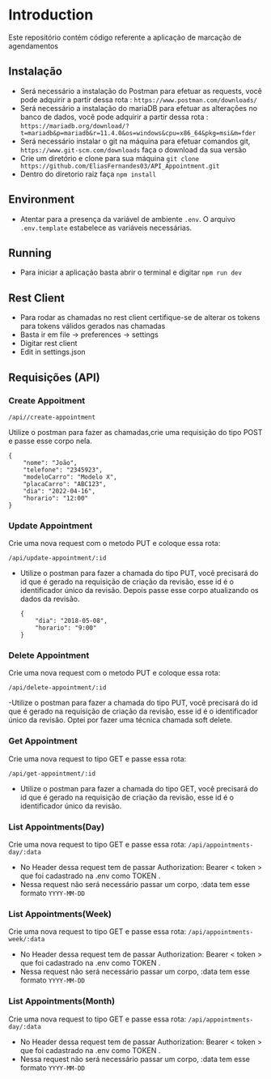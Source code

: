 # Introduction

Este repositório contém código referente a aplicação de marcação de agendamentos

## Instalação

- Será necessário a instalação do Postman para efetuar as requests, você pode adquirir a partir dessa rota : `https://www.postman.com/downloads/`
- Será necessário a instalação do mariaDB para efetuar as alterações no banco de dados, você pode adquirir a partir dessa rota : `https://mariadb.org/download/?t=mariadb&p=mariadb&r=11.4.0&os=windows&cpu=x86_64&pkg=msi&m=fder`
- Será necessário instalar o git na máquina para efetuar comandos git,  `https://www.git-scm.com/downloads` faça o download da sua versão
- Crie um diretório e clone para sua máquina `git clone https://github.com/EliasFernandes03/API_Appointment.git`
- Dentro do diretorio raiz faça `npm install`
## Environment

- Atentar para a presença da variável de ambiente `.env`. O arquivo `.env.template` estabelece as variáveis necessárias.

## Running
- Para iniciar a aplicação basta abrir o terminal e digitar `npm run dev`

## Rest Client

- Para rodar as chamadas no rest client certifique-se de alterar os tokens para tokens válidos gerados nas chamadas
- Basta ir em file -> preferences -> settings
- Digitar rest client
- Edit in settings.json

## Requisições (API)

### Create Appoitment

`/api//create-appointment`

Utilize o postman para fazer as chamadas,crie uma requisição do tipo POST e passe esse corpo nela.

```
{
    "nome": "João",
    "telefone": "2345923",
    "modeloCarro": "Modelo X",
    "placaCarro": "ABC123",
    "dia": "2022-04-16",
    "horario": "12:00"
}
```


### Update Appointment

Crie uma nova request com o metodo PUT e coloque essa rota:

`/api/update-appointment/:id`

- Utilize o postman para fazer a chamada do tipo PUT, você precisará do id que é gerado na requisição de criação da revisão, esse id é o identificador único da revisão. Depois passe esse corpo atualizando os dados da revisão.
 

  ```
  {
      "dia": "2018-05-08",
      "horario": "9:00"
  }
    ```


### Delete Appointment

Crie uma nova request com o metodo PUT e coloque essa rota:

`/api/delete-appointment/:id`

-Utilize o postman para fazer a chamada do tipo PUT, você precisará do id que é gerado na requisição de criação da revisão, esse id é o identificador único da revisão.  Optei por fazer uma técnica chamada soft delete.


### Get Appointment

Crie uma nova request to tipo GET e passe essa rota:

`/api/get-appointment/:id`

- Utilize o postman para fazer a chamada do tipo GET, você precisará do id que é gerado na requisição de criação da revisão, esse id é o identificador único da revisão. 


### List Appointments(Day)

Crie uma nova request to tipo GET e passe essa rota:
`/api/appointments-day/:data`

- No Header dessa request tem de passar Authorization: Bearer < token > que foi cadastrado na .env como TOKEN .
- Nessa request não será necessário passar um corpo, :data tem esse formato `YYYY-MM-DD`

### List Appointments(Week)

Crie uma nova request to tipo GET e passe essa rota:
`/api/appointments-week/:data`

- No Header dessa request tem de passar Authorization: Bearer < token > que foi cadastrado na .env como TOKEN .
- Nessa request não será necessário passar um corpo, :data tem esse formato `YYYY-MM-DD`

### List Appointments(Month)

Crie uma nova request to tipo GET e passe essa rota:
`/api/appointments-day/:data`

- No Header dessa request tem de passar Authorization: Bearer < token > que foi cadastrado na .env como TOKEN .
- Nessa request não será necessário passar um corpo, :data tem esse formato `YYYY-MM-DD`
